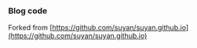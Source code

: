### Blog code

Forked from [https://github.com/suyan/suyan.github.io](https://github.com/suyan/suyan.github.io)